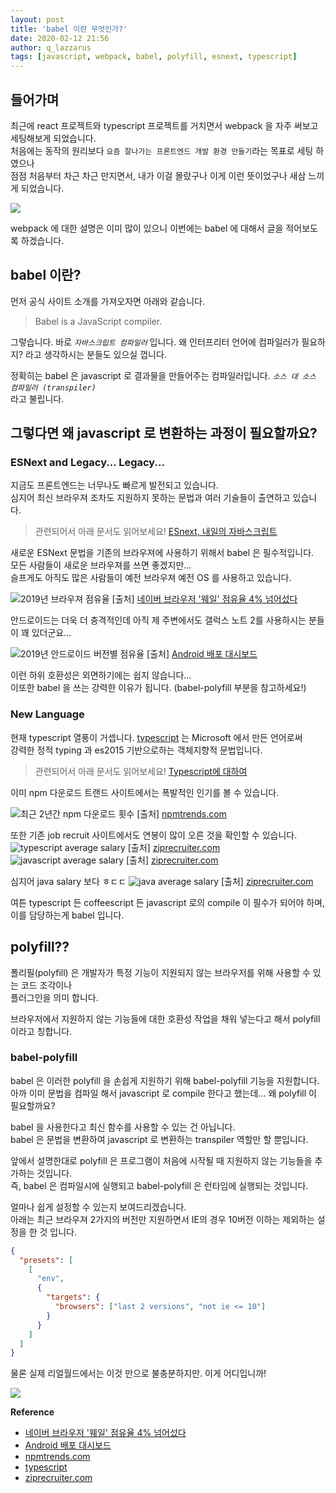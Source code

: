 ```yaml
---
layout: post
title: 'babel 이란 무엇인가?'
date: 2020-02-12 21:56
author: q_lazzarus
tags: [javascript, webpack, babel, polyfill, esnext, typescript]
---
```


## 들어가며

최근에 react 프로젝트와 typescript 프로젝트를 거치면서 webpack 을 자주 써보고 세팅해보게 되었습니다.  
처음에는 동작의 원리보다 `요즘 잘나가는 프론트엔드 개발 환경 만들기`라는 목표로 세팅 하였으나  
점점 처음부터 차근 차근 만지면서, 내가 이걸 몰랐구나 이게 이런 뜻이었구나 새삼 느끼게 되었습니다.

![](https://thumbs.gfycat.com/DarkInsignificantBumblebee-size_restricted.gif)

webpack 에 대한 설명은 이미 많이 있으니 이번에는 babel 에 대해서 글을 적어보도록 하겠습니다.

## babel 이란?

먼저 공식 사이트 소개를 가져오자면 아래와 같습니다.

> Babel is a JavaScript compiler.

그렇습니다. 바로 _`자바스크립트 컴파일러`_ 입니다. 왜 인터프리터 언어에 컴파일러가 필요하지? 라고 생각하시는 분들도 있으실 껍니다.

정확히는 babel 은 javascript 로 결과물을 만들어주는 컴파일러입니다. _`소스 대 소스 컴파일러 (transpiler)`_  
라고 불립니다.

## 그렇다면 왜 javascript 로 변환하는 과정이 필요할까요?

### ESNext and Legacy... Legacy...

지금도 프론트엔드는 너무나도 빠르게 발전되고 있습니다.  
심지어 최신 브라우져 조차도 지원하지 못하는 문법과 여러 기술들이 출연하고 있습니다.

> 관련되어서 아래 문서도 읽어보세요! [ESnext, 내일의 자바스크립트](/2019/05/30/javascript-pick-up/)

새로운 ESNext 문법을 기존의 브라우져에 사용하기 위해서 babel 은 필수적입니다.  
모든 사람들이 새로운 브라우져를 쓰면 좋겠지만...  
슬프게도 아직도 많은 사람들이 예전 브라우져 예전 OS 를 사용하고 있습니다.

![2019년 브라우져 점유율](http://cdn.bizwatch.co.kr/news/photo/2019/07/15/c46915b4abe464c554a4b0fb3ef115cd.jpg) [출처] [네이버 브라우저 '웨일' 점유율 4% 넘어섰다](http://news.bizwatch.co.kr/article/mobile/2019/07/15/0030)

안드로이드는 더욱 더 충격적인데 아직 제 주변에서도 갤럭스 노트 2를 사용하시는 분들이 꽤 있더군요...

![2019년 안드로이드 버전별 점유율](./../static/images/posts/20200212_android_market_share.png) [출처] [Android 배포 대시보드](https://developer.android.com/about/dashboards)

이런 하위 호환성은 외면하기에는 쉽지 않습니다...  
이또한 babel 을 쓰는 강력한 이유가 됩니다. (babel-polyfill 부분을 참고하세요!)

### New Language

현재 typescript 열풍이 거셉니다. [typescript](https://www.typescriptlang.org/) 는 Microsoft 에서 만든 언어로써  
강력한 정적 typing 과 es2015 기반으로하는 객체지향적 문법입니다.

> 관련되어서 아래 문서도 읽어보세요! [Typescript에 대하여](/2019/09/25/typescript/)

이미 npm 다운로드 트랜드 사이트에서는 폭발적인 인기를 볼 수 있습니다.

![최근 2년간 npm 다운로드 횟수](./../static/images/posts/20200212_npmtrends.png) [출처] [npmtrends.com](https://www.npmtrends.com/typescript-vs-coffee-script-vs-purescript-vs-flow-bin-vs-elm)

또한 기존 job recruit 사이트에서도 연봉이 많이 오른 것을 확인할 수 있습니다.
![typescript average salary](./../static/images/posts/20200212_typescript_salaries.png) [출처] [ziprecruiter.com](https://www.ziprecruiter.com/n/Typescript-Jobs-Near-Me?near_me_location=San-Francisco,CA)
![javascript average salary](./../static/images/posts/20200212_javascript_salaries.png) [출처] [ziprecruiter.com](https://www.ziprecruiter.com/n/Typescript-Jobs-Near-Me?near_me_location=San-Francisco,CA)

심지어 java salary 보다 ㅎㄷㄷ
![java average salary](./../static/images/posts/20200212_java_salaries.png) [출처] [ziprecruiter.com](https://www.ziprecruiter.com/n/Java-Developer-Jobs-Near-Me?near_me_location=San-Francisco,CA)

여튼 typescript 든 coffeescript 든 javascript 로의 compile 이 필수가 되어야 하며,  
이를 담당하는게 babel 입니다.

## polyfill??

폴리필(polyfill) 은 개발자가 특정 기능이 지원되지 않는 브라우저를 위해 사용할 수 있는 코드 조각이나  
플러그인을 의미 합니다.

브라우저에서 지원하지 않는 기능들에 대한 호환성 작업을 채워 넣는다고 해서 polyfill 이라고 칭합니다.

### babel-polyfill

babel 은 이러한 polyfill 을 손쉽게 지원하기 위해 babel-polyfill 기능을 지원합니다.  
아까 이미 문법을 컴파일 해서 javascript 로 compile 한다고 했는데... 왜 polyfill 이 필요할까요?

babel 을 사용한다고 최신 함수를 사용할 수 있는 건 아닙니다.  
babel 은 문법을 변환하여 javascript 로 변환하는 transpiler 역할만 할 뿐입니다.

앞에서 설명한대로 polyfill 은 프로그램이 처음에 시작될 때 지원하지 않는 기능들을 추가하는 것입니다.  
즉, babel 은 컴파일시에 실행되고 babel-polyfill 은 런타임에 실행되는 것입니다.

얼마나 쉽게 설정할 수 있는지 보여드리겠습니다.  
아래는 최근 브라우져 2가지의 버전만 지원하면서 IE의 경우 10버전 이하는 제외하는 설정을 한 것 입니다.

```json
{
  "presets": [
    [
      "env",
      {
        "targets": {
          "browsers": ["last 2 versions", "not ie <= 10"]
        }
      }
    ]
  ]
}
```

물론 실제 리얼월드에서는 이것 만으로 불충분하지만. 이게 어디입니까!

![](https://en.meming.world/images/en/thumb/d/d0/Crying_Cat.jpg/300px-Crying_Cat.jpg)

**Reference**

- [네이버 브라우저 '웨일' 점유율 4% 넘어섰다](http://news.bizwatch.co.kr/article/mobile/2019/07/15/0030)
- [Android 배포 대시보드](https://developer.android.com/about/dashboards)
- [npmtrends.com](https://www.npmtrends.com/typescript-vs-coffee-script-vs-purescript-vs-flow-bin-vs-elm)
- [typescript](https://www.typescriptlang.org/)
- [ziprecruiter.com](https://www.ziprecruiter.com)
